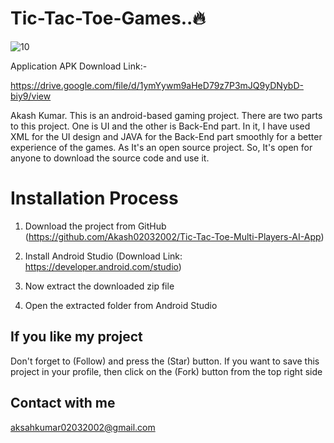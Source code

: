 # Tic-Tac-Toe-Games..🔥

![10](https://github.com/Akash02032002/Tic-Tac-Toe-Multi-Players-AI-App/assets/84145371/085a4c29-0c00-462c-b1ec-dedc3f6f75b7)



Application APK Download Link:-

https://drive.google.com/file/d/1ymYywm9aHeD79z7P3mJQ9yDNybD-biy9/view

Akash Kumar. This is an android-based gaming project. There are two parts to this project. One is UI and the other is Back-End part. In it, I have used XML for the UI design and JAVA for the Back-End part smoothly for a better experience of the games. As It's an open source project. So, It's open for anyone to download the source code and use it. 

# Installation Process
01. Download the project from GitHub (https://github.com/Akash02032002/Tic-Tac-Toe-Multi-Players-AI-App)

02. Install Android Studio (Download Link: https://developer.android.com/studio)
  
03. Now extract the downloaded zip file

05. Open the extracted folder from Android Studio




## If you like my project 
Don't forget to (Follow) and press the (Star) button. If you want to save this project in your profile, then click on the (Fork) button from the top right side


## Contact with me
aksahkumar02032002@gmail.com


#

